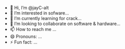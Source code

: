 - 👋 Hi, I’m @jayC-alt
- 👀 I’m interested in sofware...
- 🌱 I’m currently learning for crack...
- 💞️ I’m looking to collaborate on software & hardware...
- 📫 How to reach me ...
- 😄 Pronouns: ...
- ⚡ Fun fact: ...

<!---
jayC-alt/jayC-alt is a ✨ special ✨ repository because its `README.md` (this file) appears on your GitHub profile.
You can click the Preview link to take a look at your changes.
--->
